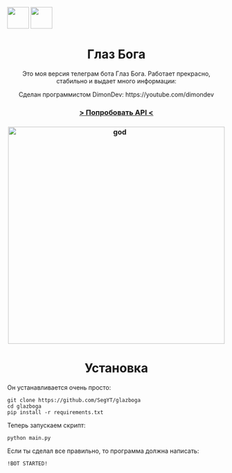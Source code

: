 <a href="https://www.youtube.com/c/DimonDev?sub_confirmation=1"><img src="https://i.pinimg.com/originals/a5/10/2e/a5102eada32982c1ccac65804eab67c1.png" height="50px"></a> <a href="https://t.me/dimondevchat"><img src="https://i1.wp.com/www.sscnaukari.in/wp-content/uploads/2018/09/telegram.png?fit=2521%2C788&ssl=1" height="50px"></a>
<h1 align="center"><b>Глаз Бога</b></h1>
<p align="center">Это моя версия телеграм бота Глаз Бога. Работает прекрасно, стабильно и выдает много информации:</p>
<p align="center">Сделан программистом DimonDev: https://youtube.com/dimondev</p>
<h3 align="center"><a href="https://probivapi.com"> > Попробовать API < </a></h3>
<h3 align="center"><img src="Снимок13.PNG" alt="god" height="500px"></h3>
<h1 align="center"><b>Установка</b></h1>
<p>Он устанавливается очень просто:</p>

```
git clone https://github.com/SegYT/glazboga
cd glazboga
pip install -r requirements.txt
```
<p>Теперь запускаем скрипт:</p>

```
python main.py
```

<p>Если ты сделал все правильно, то программа должна написать:</p>

```
!BOT STARTED!
```

